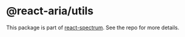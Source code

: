# @react-aria/utils

This package is part of [react-spectrum](https://github.com/watheia/rsp-kit). See the repo for more details.

